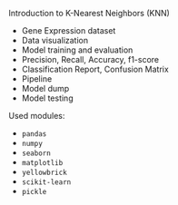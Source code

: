 Introduction to K-Nearest Neighbors (KNN)

- Gene Expression dataset
- Data visualization
- Model training and evaluation
- Precision, Recall, Accuracy, f1-score
- Classification Report, Confusion Matrix
- Pipeline
- Model dump
- Model testing

Used modules:

- `pandas`
- `numpy`
- `seaborn`
- `matplotlib`
- `yellowbrick`
- `scikit-learn`
- `pickle`
